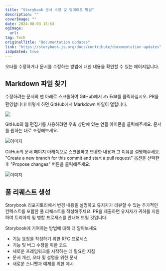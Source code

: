 ```yaml
---
title: "Storybook 문서 수정 및 업데이트 방법"
description: ""
coverImage: ""
date: 2024-08-03 15:53
ogImage: 
  url: 
tag: Tech
originalTitle: "Documentation updates"
link: "https://storybook.js.org/docs/contribute/documentation-updates"
isUpdated: true
---
```







오타를 수정하거나 문서를 수정하는 방법에 대한 내용을 확인할 수 있는 페이지입니다.

## Markdown 파일 찾기

수정하려는 문서의 맨 아래로 스크롤하여 GitHub에서 ✍️ Edit를 클릭하십시오. PR을 환영합니다! 이렇게 하면 GitHub에서 Markdown 파일이 열립니다.

<img src="/assets/img/Documentationupdates_0.png" />



GitHub의 웹 편집기를 사용하려면 우측 상단에 있는 연필 아이콘을 클릭해주세요. 문서를 원하는 대로 조정해보세요.

![이미지](/assets/img/Documentationupdates_1.png)

GitHub의 문서 페이지 아래쪽으로 스크롤하고 변경한 내용과 그 이유를 설명해주세요. "Create a new branch for this commit and start a pull request" 옵션을 선택한 후 "Propose changes" 버튼을 클릭해주세요.

![이미지](/assets/img/Documentationupdates_2.png)



## 풀 리퀘스트 생성

Storybook 리포지토리에서 변경 내용을 설명하고 유지자가 리뷰할 수 있는 추가적인 컨텍스트를 포함한 풀 리퀘스트를 작성해주세요. PR을 제출하면 유지자가 귀하를 지원하여 트리아지 및 병합 프로세스를 안내해 드릴 것입니다.

Storybook에 기여하는 방법에 대해 더 알아보세요

- 기능 요청을 작성하기 위한 RFC 프로세스
- 기능 및 버그 수정을 위한 코드
- 새로운 프레임워크를 시작하는 데 필요한 지침
- 문서 개선, 오타 및 설명을 위한 문서
- 새로운 스니펫과 예제를 위한 예시